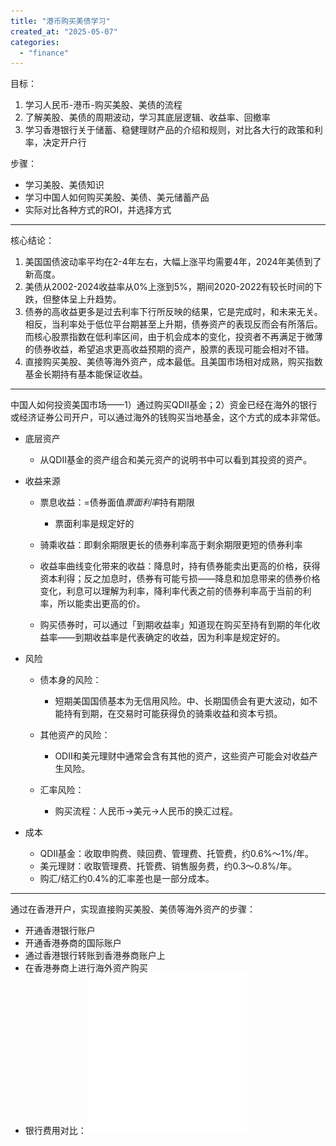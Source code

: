 ```yaml
---
title: "港币购买美债学习"
created_at: "2025-05-07"
categories:
  - "finance"
---
```


目标：

  1. 学习人民币-港币-购买美股、美债的流程
  2. 了解美股、美债的周期波动，学习其底层逻辑、收益率、回撤率
  3. 学习香港银行关于储蓄、稳健理财产品的介绍和规则，对比各大行的政策和利率，决定开户行

步骤：

  * 学习美股、美债知识
  * 学习中国人如何购买美股、美债、美元储蓄产品
  * 实际对比各种方式的ROI，并选择方式

* * *

核心结论：

  1. 美国国债波动率平均在2-4年左右，大幅上涨平均需要4年，2024年美债到了新高度。
  2. 美债从2002-2024收益率从0%上涨到5%，期间2020-2022有较长时间的下跌，但整体呈上升趋势。
  3. 债券的高收益更多是过去利率下行所反映的结果，它是完成时，和未来无关。相反，当利率处于低位平台期甚至上升期，债券资产的表现反而会有所落后。而核心股票指数在低利率区间，由于机会成本的变化，投资者不再满足于微薄的债券收益，希望追求更高收益预期的资产，股票的表现可能会相对不错。
  4. 直接购买美股、美债等海外资产，成本最低。且美国市场相对成熟，购买指数基金长期持有基本能保证收益。

* * *

中国人如何投资美国市场——1）通过购买QDII基金；2）资金已经在海外的银行或经济证券公司开户，可以通过海外的钱购买当地基金，这个方式的成本非常低。

  * 底层资产

    * 从QDII基金的资产组合和美元资产的说明书中可以看到其投资的资产。

  * 收益来源

    * 票息收益：=债券面值*票面利率*持有期限

      * 票面利率是规定好的

    * 骑乘收益：即剩余期限更长的债券利率高于剩余期限更短的债券利率
    * 收益率曲线变化带来的收益：降息时，持有债券能卖出更高的价格，获得资本利得；反之加息时，债券有可能亏损——降息和加息带来的债券价格变化，利息可以理解为利率，降利率代表之前的债券利率高于当前的利率，所以能卖出更高的价。
    * 购买债券时，可以通过「到期收益率」知道现在购买至持有到期的年化收益率——到期收益率是代表确定的收益，因为利率是规定好的。

  * 风险

    * 债本身的风险：

      * 短期美国国债基本为无信用风险。中、长期国债会有更大波动，如不能持有到期，在交易时可能获得负的骑乘收益和资本亏损。

    * 其他资产的风险：

      * ODII和美元理财中通常会含有其他的资产，这些资产可能会对收益产生风险。

    * 汇率风险：

      * 购买流程：人民币->美元->人民币的换汇过程。

  * 成本

    * QDII基金：收取申购费、赎回费、管理费、托管费，约0.6%～1%/年。
    * 美元理财：收取管理费、托管费、销售服务费，约0.3～0.8%/年。
    * 购汇/结汇约0.4%的汇率差也是一部分成本。

* * *

通过在香港开户，实现直接购买美股、美债等海外资产的步骤：

  * 开通香港银行账户
  * 开通香港券商的国际账户
  * 通过香港银行转账到香港券商账户上
  * 在香港券商上进行海外资产购买
  * 银行费用对比：![](/assets/images/gang-bi-gou-mai-mei-zhai-xue-xi/image_20.png)
